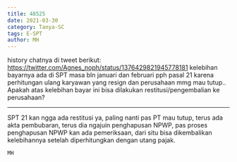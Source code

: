 ```yaml
---
title: 48525
date: 2021-03-30
category: Tanya-SC
tags: E-SPT
author: MH
---
```


history chatnya di tweet berikut: https://twitter.com/Agnes_noph/status/1376429821945778181 kelebihan bayarnya ada di SPT masa bln januari dan februari pph pasal 21 karena perhitungan ulang karyawan yang resign dan perusahaan mmg mau tutup.. Apakah atas kelebihan bayar ini bisa dilakukan restitusi/pengembalian ke perusahaan?

---

SPT 21 kan ngga ada restitusi ya, paling nanti pas PT mau tutup, terus ada akta pembubaran, terus dia ngajuin penghapusan NPWP, pas proses penghapusan NPWP kan ada pemeriksaan, dari situ bisa dikembalikan kelebihannya setelah diperhitungkan dengan utang pajak.

`MH`
